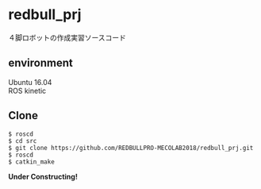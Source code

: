 # redbull_prj  
４脚ロボットの作成実習ソースコード

## environment  
Ubuntu 16.04  
ROS kinetic

## Clone  
`$ roscd`  
`$ cd src`  
`$ git clone https://github.com/REDBULLPRO-MECOLAB2018/redbull_prj.git`  
`$ roscd`  
`$ catkin_make`  

**Under Constructing!**
